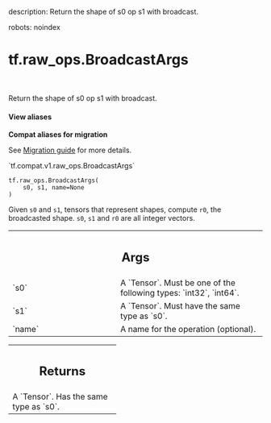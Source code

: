 description: Return the shape of s0 op s1 with broadcast.

robots: noindex

# tf.raw_ops.BroadcastArgs

<!-- Insert buttons and diff -->

<table class="tfo-notebook-buttons tfo-api nocontent" align="left">

</table>



Return the shape of s0 op s1 with broadcast.

<section class="expandable">
  <h4 class="showalways">View aliases</h4>
  <p>
<b>Compat aliases for migration</b>
<p>See
<a href="https://www.tensorflow.org/guide/migrate">Migration guide</a> for
more details.</p>
<p>`tf.compat.v1.raw_ops.BroadcastArgs`</p>
</p>
</section>

<pre class="devsite-click-to-copy prettyprint lang-py tfo-signature-link">
<code>tf.raw_ops.BroadcastArgs(
    s0, s1, name=None
)
</code></pre>



<!-- Placeholder for "Used in" -->

Given `s0` and `s1`, tensors that represent shapes, compute `r0`, the
broadcasted shape. `s0`, `s1` and `r0` are all integer vectors.

<!-- Tabular view -->
 <table class="responsive fixed orange">
<colgroup><col width="214px"><col></colgroup>
<tr><th colspan="2"><h2 class="add-link">Args</h2></th></tr>

<tr>
<td>
`s0`
</td>
<td>
A `Tensor`. Must be one of the following types: `int32`, `int64`.
</td>
</tr><tr>
<td>
`s1`
</td>
<td>
A `Tensor`. Must have the same type as `s0`.
</td>
</tr><tr>
<td>
`name`
</td>
<td>
A name for the operation (optional).
</td>
</tr>
</table>



<!-- Tabular view -->
 <table class="responsive fixed orange">
<colgroup><col width="214px"><col></colgroup>
<tr><th colspan="2"><h2 class="add-link">Returns</h2></th></tr>
<tr class="alt">
<td colspan="2">
A `Tensor`. Has the same type as `s0`.
</td>
</tr>

</table>

